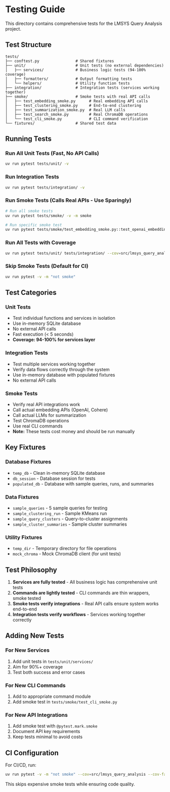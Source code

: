 # Testing Guide

This directory contains comprehensive tests for the LMSYS Query Analysis project.

## Test Structure

```
tests/
├── conftest.py                # Shared fixtures
├── unit/                      # Unit tests (no external dependencies)
│   ├── services/              # Business logic tests (94-100% coverage)
│   ├── formatters/            # Output formatting tests
│   └── helpers/               # Utility function tests
├── integration/               # Integration tests (services working together)
├── smoke/                     # Smoke tests with real API calls
│   ├── test_embedding_smoke.py      # Real embedding API calls
│   ├── test_clustering_smoke.py     # End-to-end clustering
│   ├── test_summarization_smoke.py  # Real LLM calls
│   ├── test_search_smoke.py         # Real ChromaDB operations
│   └── test_cli_smoke.py            # CLI command verification
└── fixtures/                  # Shared test data

```

## Running Tests

### Run All Unit Tests (Fast, No API Calls)
```bash
uv run pytest tests/unit/ -v
```

### Run Integration Tests
```bash
uv run pytest tests/integration/ -v
```

### Run Smoke Tests (Calls Real APIs - Use Sparingly)
```bash
# Run all smoke tests
uv run pytest tests/smoke/ -v -m smoke

# Run specific smoke test
uv run pytest tests/smoke/test_embedding_smoke.py::test_openai_embeddings -v
```

### Run All Tests with Coverage
```bash
uv run pytest tests/unit/ tests/integration/ --cov=src/lmsys_query_analysis --cov-report=term-missing
```

### Skip Smoke Tests (Default for CI)
```bash
uv run pytest -v -m "not smoke"
```

## Test Categories

### Unit Tests
- Test individual functions and services in isolation
- Use in-memory SQLite database
- No external API calls
- Fast execution (< 5 seconds)
- **Coverage: 94-100% for services layer**

### Integration Tests
- Test multiple services working together
- Verify data flows correctly through the system
- Use in-memory database with populated fixtures
- No external API calls

### Smoke Tests
- Verify real API integrations work
- Call actual embedding APIs (OpenAI, Cohere)
- Call actual LLMs for summarization
- Test ChromaDB operations
- Use real CLI commands
- **Note:** These tests cost money and should be run manually

## Key Fixtures

### Database Fixtures
- `temp_db` - Clean in-memory SQLite database
- `db_session` - Database session for tests
- `populated_db` - Database with sample queries, runs, and summaries

### Data Fixtures
- `sample_queries` - 5 sample queries for testing
- `sample_clustering_run` - Sample KMeans run
- `sample_query_clusters` - Query-to-cluster assignments
- `sample_cluster_summaries` - Sample cluster summaries

### Utility Fixtures
- `temp_dir` - Temporary directory for file operations
- `mock_chroma` - Mock ChromaDB client (for unit tests)

## Test Philosophy

1. **Services are fully tested** - All business logic has comprehensive unit tests
2. **Commands are lightly tested** - CLI commands are thin wrappers, smoke tested
3. **Smoke tests verify integrations** - Real API calls ensure system works end-to-end
4. **Integration tests verify workflows** - Services working together correctly

## Adding New Tests

### For New Services
1. Add unit tests in `tests/unit/services/`
2. Aim for 90%+ coverage
3. Test both success and error cases

### For New CLI Commands
1. Add to appropriate command module
2. Add smoke test in `tests/smoke/test_cli_smoke.py`

### For New API Integrations
1. Add smoke test with `@pytest.mark.smoke`
2. Document API key requirements
3. Keep tests minimal to avoid costs

## CI Configuration

For CI/CD, run:
```bash
uv run pytest -v -m "not smoke" --cov=src/lmsys_query_analysis --cov-fail-under=80
```

This skips expensive smoke tests while ensuring code quality.

